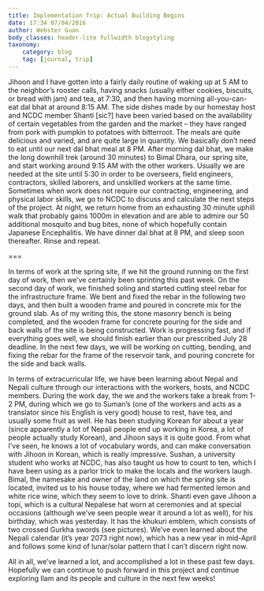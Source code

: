 ```yaml
---
title: Implementation Trip: Actual Building Begins
date: 17:34 07/04/2016 
author: Webster Guan
body_classes: header-lite fullwidth blogstyling
taxonomy:
    category: blog
    tag: [journal, trip]
---
```


Jihoon and I have gotten into a fairly daily routine of waking up at 5 AM to the neighbor’s rooster calls, having snacks (usually either cookies, biscuits, or bread with jam) and tea, at 7:30, and then having morning all-you-can-eat dal bhat at around 8:15 AM. The side dishes made by our homestay host and NCDC member Shanti [sic?] have been varied based on the availability of certain vegetables from the garden and the market – they have ranged from pork with pumpkin to potatoes with bitterroot. The meals are quite delicious and varied, and are quite large in quantity. We basically don’t need to eat until our next dal bhat meal at 8 PM. After morning dal bhat, we make the long downhill trek (around 30 minutes) to Bimal Dhara, our spring site, and start working around 9:15 AM with the other workers. Usually we are needed at the site until 5:30 in order to be overseers, field engineers, contractors, skilled laborers, and unskilled workers at the same time. Sometimes when work does not require our contracting, engineering, and physical labor skills, we go to NCDC to discuss and calculate the next steps of the project. At night, we return home from an exhausting 30 minute uphill walk that probably gains 1000m in elevation and are able to admire our 50 additional mosquito and bug bites, none of which hopefully contain Japanese Encephalitis. We have dinner dal bhat at 8 PM, and sleep soon thereafter. Rinse and repeat. 

===

 In terms of work at the spring site, if we hit the ground running on the first day of work, then we’ve certainly been sprinting this past week. On the second day of work, we finished soling and started cutting steel rebar for the infrastructure frame. We bent and fixed the rebar in the following two days, and then built a wooden frame and poured in concrete mix for the ground slab. As of my writing this, the stone masonry bench is being completed, and the wooden frame for concrete pouring for the side and back walls of the site is being constructed. Work is progressing fast, and if everything goes well, we should finish earlier than our prescribed July 28 deadline. In the next few days, we will be working on cutting, bending, and fixing the rebar for the frame of the reservoir tank, and pouring concrete for the side and back walls.

In terms of extracurricular life, we have been learning about Nepal and Nepali culture through our interactions with the workers, hosts, and NCDC members. During the work day, the we and the workers take a break from 1-2 PM, during which we go to Suman’s (one of the workers and acts as a translator since his English is very good) house to rest, have tea, and usually some fruit as well. He has been studying Korean for about a year (since apparently a lot of Nepali people end up working in Korea, a lot of people actually study Korean), and Jihoon says it is quite good. From what I’ve seen, he knows a lot of vocabulary words, and can make conversation with Jihoon in Korean, which is really impressive. Sushan, a university student who works at NCDC, has also taught us how to count to ten, which I have been using as a parlor trick to make the locals and the workers laugh. Bimal, the namesake and owner of the land on which the spring site is located, invited us to his house today, where we had fermented lemon and white rice wine, which they seem to love to drink. Shanti even gave Jihoon a topi, which is a cultural Nepalese hat worn at ceremonies and at special occasions (although we’ve seen people wear it around a lot as well), for his birthday, which was yesterday. It has the khukuri emblem, which consists of two crossed Gurkha swords (see pictures). We’ve even learned about the Nepali calendar (it’s year 2073 right now), which has a new year in mid-April and follows some kind of lunar/solar pattern that I can’t discern right now.

All in all, we’ve learned a lot, and accomplished a lot in these past few days. Hopefully we can continue to push forward in this project and continue exploring Ilam and its people and culture in the next few weeks! 

